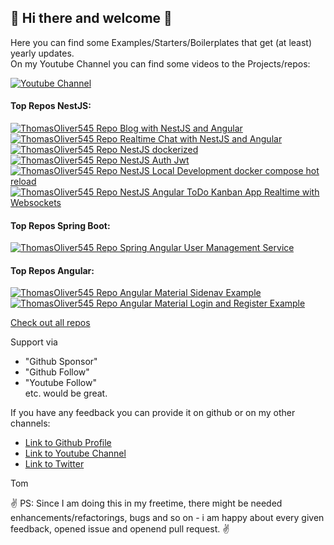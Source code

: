 ## 👋 Hi there and welcome 👋

Here you can find some Examples/Starters/Boilerplates that get (at least) yearly updates.  
On my Youtube Channel you can find some videos to the Projects/repos:  
  
<a href="https://www.youtube.com/channel/UCTZMwW4pq_B-o_KkpCtotGw">
    <img 
         alt="Youtube Channel" 
         title="Link to Youtube Channel"
         align="center"   
         src="https://custom-icon-badges.herokuapp.com/youtube/channel/subscribers/UCTZMwW4pq_B-o_KkpCtotGw?color=%23E05D44&label=Visit%20Youtube%20Channel&logo=video&logoColor=white&style=for-the-badge&labelColor=CE4630"
     />
  </a> 

  
<!-- Here you can read about the concept for the starters:  -->

#### Top Repos NestJS:
<!-- Blog-with-NestJS-and-Angular  -->
<a href="https://github.com/ThomasOliver545/Blog-with-NestJS-and-Angular">
  <img 
      align="center"
      src="https://github-readme-stats-sigma-five.vercel.app/api/pin/?username=ThomasOliver545&repo=Blog-with-NestJS-and-Angular&theme=dracula" alt="ThomasOliver545 Repo Blog with NestJS and Angular">
</a>

<!-- https://github.com/ThomasOliver545/real-time-chat-nestjs-angular  -->
<a href="https://github.com/ThomasOliver545/real-time-chat-nestjs-angular">
  <img 
      align="center"
      src="https://github-readme-stats-sigma-five.vercel.app/api/pin/?username=ThomasOliver545&repo=real-time-chat-nestjs-angular&theme=dracula" alt="ThomasOliver545 Repo Realtime Chat with NestJS and Angular">
</a>

<!-- https://github.com/ThomasOliver545/nestjs-dockerized  -->
<a href="https://github.com/ThomasOliver545/nestjs-dockerized">
  <img 
      align="center"
      src="https://github-readme-stats-sigma-five.vercel.app/api/pin/?username=ThomasOliver545&repo=nestjs-dockerized&theme=dracula" alt="ThomasOliver545 Repo NestJS dockerized">
</a>
 
<!--  https://github.com/ThomasOliver545/nestjs-auth-jwt   -->
<a href="https://github.com/ThomasOliver545/nestjs-auth-jwt">
  <img 
      align="center"
      src="https://github-readme-stats-sigma-five.vercel.app/api/pin/?username=ThomasOliver545&repo=nestjs-auth-jwt&theme=dracula" alt="ThomasOliver545 Repo NestJS Auth Jwt">
</a>

<!-- https://github.com/ThomasOliver545/nestjs-local-development-docker-compose-hot-reload -->
<a href="https://github.com/ThomasOliver545/nestjs-local-development-docker-compose-hot-reload">
  <img 
      align="center"
      src="https://github-readme-stats-sigma-five.vercel.app/api/pin/?username=ThomasOliver545&repo=nestjs-local-development-docker-compose-hot-reload&theme=dracula" alt="ThomasOliver545 Repo NestJS Local Development docker compose hot reload">
</a>

<!-- https://github.com/ThomasOliver545/realtime-todo-task-management-app-nestjs-and-angular -->
<a href="https://github.com/ThomasOliver545/realtime-todo-task-management-app-nestjs-and-angular">
  <img 
      align="center"
      src="https://github-readme-stats-sigma-five.vercel.app/api/pin/?username=ThomasOliver545&repo=realtime-todo-task-management-app-nestjs-and-angular&theme=dracula" alt="ThomasOliver545 Repo NestJS Angular ToDo Kanban App Realtime with Websockets">
</a>

#### Top Repos Spring Boot:    
<!-- https://github.com/ThomasOliver545/spring-boot-teams-user-management-service-with-angular-frontend  -->
<a href="https://github.com/ThomasOliver545/spring-boot-teams-user-management-service-with-angular-frontend">
  <img 
      align="center"
      src="https://github-readme-stats-sigma-five.vercel.app/api/pin/?username=ThomasOliver545&repo=spring-boot-teams-user-management-service-with-angular-frontend&theme=dracula" alt="ThomasOliver545 Repo Spring Angular User Management Service">
</a>
  
#### Top Repos Angular:      
<!-- https://github.com/ThomasOliver545/angular-material-sidenav-expandable  -->
<a href="https://github.com/ThomasOliver545/angular-material-sidenav-expandable">
  <img 
      align="center"
      src="https://github-readme-stats-sigma-five.vercel.app/api/pin/?username=ThomasOliver545&repo=angular-material-sidenav-expandable&theme=dracula" alt="ThomasOliver545 Repo Angular Material Sidenav Example">
</a>

<!-- https://github.com/ThomasOliver545/angular-material-login-and-register-example -->
<a href="https://github.com/ThomasOliver545/angular-material-login-and-register-example">
  <img 
      align="center"
      src="https://github-readme-stats-sigma-five.vercel.app/api/pin/?username=ThomasOliver545&repo=angular-material-login-and-register-example&theme=dracula" alt="ThomasOliver545 Repo Angular Material Login and Register Example">
</a>  
  
<a href="https://github.com/ThomasOliver545?tab=repositories">Check out all repos</a>  

Support via 
  - "Github Sponsor"
  - "Github Follow"
  - "Youtube Follow"   
etc. would be great.

If you have any feedback you can provide it on github or on my other channels:  
  - <a href="https://github.com/ThomasOliver545">Link to Github Profile</a> 
  - <a href="https://www.youtube.com/channel/UCTZMwW4pq_B-o_KkpCtotGw">Link to Youtube Channel</a>  
  - <a href="https://twitter.com/Thomas_OliverK">Link to Twitter</a>  
  
Tom

:v: PS: Since I am doing this in my freetime, there might be needed enhancements/refactorings, bugs and so on -  i am happy about every given feedback, opened issue and openend pull request. :v:

